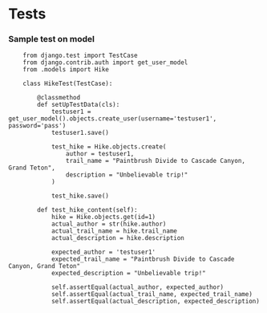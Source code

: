 # Tests

### Sample test on model

        from django.test import TestCase
        from django.contrib.auth import get_user_model
        from .models import Hike

        class HikeTest(TestCase):

            @classmethod
            def setUpTestData(cls):
                testuser1 = get_user_model().objects.create_user(username='testuser1', password='pass')
                testuser1.save()

                test_hike = Hike.objects.create(
                    author = testuser1,
                    trail_name = "Paintbrush Divide to Cascade Canyon, Grand Teton",
                    description = "Unbelievable trip!"
                )

                test_hike.save()

            def test_hike_content(self):
                hike = Hike.objects.get(id=1)
                actual_author = str(hike.author)
                actual_trail_name = hike.trail_name
                actual_description = hike.description

                expected_author = 'testuser1'
                expected_trail_name = "Paintbrush Divide to Cascade Canyon, Grand Teton"
                expected_description = "Unbelievable trip!"

                self.assertEqual(actual_author, expected_author)
                self.assertEqual(actual_trail_name, expected_trail_name)
                self.assertEqual(actual_description, expected_description)

